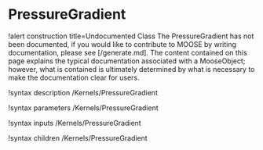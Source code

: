 <!-- MOOSE Documentation Stub: Remove this when content is added. -->

# PressureGradient

!alert construction title=Undocumented Class
The PressureGradient has not been documented, if you would like to contribute to MOOSE by
writing documentation, please see [/generate.md]. The content contained on this page explains
the typical documentation associated with a MooseObject; however, what is contained is ultimately
determined by what is necessary to make the documentation clear for users.

!syntax description /Kernels/PressureGradient

!syntax parameters /Kernels/PressureGradient

!syntax inputs /Kernels/PressureGradient

!syntax children /Kernels/PressureGradient
